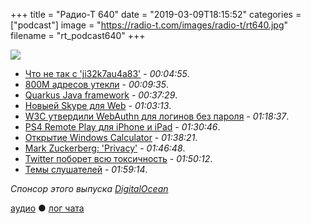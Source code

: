 +++
title = "Радио-Т 640"
date = "2019-03-09T18:15:52"
categories = ["podcast"]
image = "https://radio-t.com/images/radio-t/rt640.jpg"
filename = "rt_podcast640"
+++

![](https://radio-t.com/images/radio-t/rt640.jpg)

- [Что не так с 'ji32k7au4a83'](https://gizmodo.com/why-ji32k7au4a83-is-a-remarkably-common-password-1833045282?rev=1551743580894) - *00:04:55*.
- [800M адресов утекли](https://securitydiscovery.com/800-million-emails-leaked-online-by-email-verification-service/) - *00:09:35*.
- [Quarkus Java framework](https://developers.redhat.com/blog/2019/03/07/quarkus-next-generation-kubernetes-native-java-framework/) - *00:37:29*.
- [Новыей Skype для Web](https://www.theverge.com/2019/3/8/18255848/skype-for-web-hd-video-calling-recording-search-gallery-chrome-edge) - *01:03:13*.
- [W3C утвердили WebAuthn для логинов без пароля](https://venturebeat.com/2019/03/04/w3c-approves-webauthn-as-the-web-standard-for-password-free-logins/) - *01:18:37*.
- [PS4 Remote Play для iPhone и iPad](https://www.engadget.com/2019/03/07/sony-ps4-remote-play-ios/) - *01:30:46*.
- [Открытие Windows Calculator](https://blogs.windows.com/buildingapps/2019/03/06/announcing-the-open-sourcing-of-windows-calculator/) - *01:38:21*.
- [Mark Zuckerberg: 'Privacy'](https://gizmodo.com/mark-zuckerberg-privacy-1833102970?utm_campaign=socialflow_gizmodo_twitter) - *01:46:48*.
- [Twitter поборет всю токсичность](https://www.wired.com/story/twitter-let-users-hide-replies-fight-toxic-comments/) - *01:50:12*.
- [Темы слушателей](https://radio-t.com/p/2019/03/05/prep-640/) - *01:59:14*.

*Спонсор этого выпуска [DigitalOcean](https://www.digitalocean.com)*


[аудио](http://cdn.radio-t.com/rt_podcast640.mp3) ● [лог чата](http://chat.radio-t.com/logs/radio-t-640.html)
<audio src="http://cdn.radio-t.com/rt_podcast640.mp3" preload="none"></audio>
